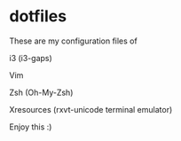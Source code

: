 # dotfiles
These are my configuration files of 

i3 (i3-gaps)

Vim

Zsh (Oh-My-Zsh)

Xresources (rxvt-unicode terminal emulator)

Enjoy this :)
